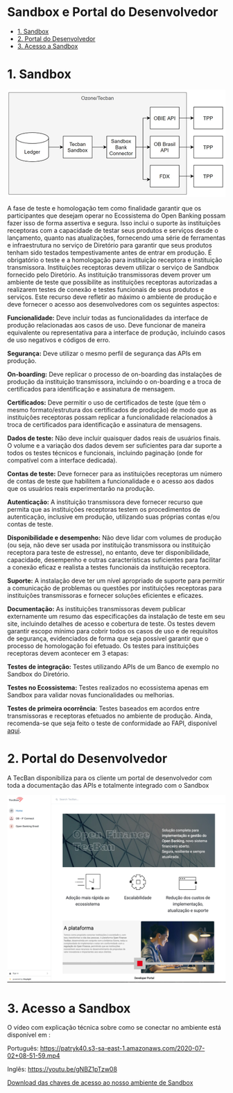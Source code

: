 # Sandbox e Portal do Desenvolvedor

- [1. Sandbox](#1-sandbox)
- [2. Portal do Desenvolvedor](#2-portal-do-desenvolvedor)
- [3. Acesso a Sandbox](#3-acesso-a-sandbox)

# 1. Sandbox

![Dashboard](../images/imagem_26.png)

A fase de teste e homologação tem como finalidade garantir que os participantes que desejam operar no Ecossistema do Open Banking possam fazer isso de forma assertiva e segura. Isso inclui o suporte às instituições receptoras com a capacidade de testar seus produtos e serviços desde o lançamento, quanto nas atualizações, fornecendo uma série de ferramentas e infraestrutura no serviço de Diretório para garantir que seus produtos tenham sido testados tempestivamente antes de entrar em produção.
É obrigatório o teste e a homologação para instituição receptora e instituição transmissora. Instituições receptoras devem utilizar o serviço de Sandbox fornecido pelo Diretório.
As instituição transmissoras devem prover um ambiente de teste que possibilite as instituições receptoras autorizadas a realizarem testes de conexão e testes funcionais de seus produtos e serviços. Este recurso deve refletir ao máximo o ambiente de produção e deve fornecer o acesso aos desenvolvedores com os seguintes aspectos:

**Funcionalidade:** Deve incluir todas as funcionalidades da interface de produção relacionadas aos casos de uso. Deve funcionar de maneira equivalente ou representativa para a interface de produção, incluindo casos de uso negativos e códigos de erro.

**Segurança:** Deve utilizar o mesmo perfil de segurança das APIs em produção.

**On-boarding:** Deve replicar o processo de on-boarding das instalações de produção da instituição transmissora, incluindo o on-boarding e a troca de certificados para identificação e assinatura de mensagem.

**Certificados:** Deve permitir o uso de certificados de teste (que têm o mesmo formato/estrutura dos certificados de produção) de modo que as instituições receptoras possam replicar a funcionalidade relacionados à troca de certificados para identificação e assinatura de mensagens.

**Dados de teste:** Não deve incluir quaisquer dados reais de usuários finais. O volume e a variação dos dados devem ser suficientes para dar suporte a todos os testes técnicos e funcionais, incluindo paginação (onde for compatível com a interface dedicada).

**Contas de teste:** Deve fornecer para as instituições receptoras um número de contas de teste que habilitem a funcionalidade e o acesso aos dados que os usuários reais experimentarão na produção.

**Autenticação:** A instituição transmissora deve fornecer recurso que permita que as instituições receptoras testem os procedimentos de autenticação, inclusive em produção, utilizando suas próprias contas e/ou contas de teste.

**Disponibilidade e desempenho:** Não deve lidar com volumes de produção (ou seja, não deve ser usada por instituição transmissora ou instituição receptora para teste de estresse), no entanto, deve ter disponibilidade, capacidade, desempenho e outras características suficientes para facilitar a conexão eficaz e realista a testes funcionais da instituição receptora.

**Suporte:** A instalação deve ter um nível apropriado de suporte para permitir a comunicação de problemas ou questões por instituições receptoras para instituições transmissoras e fornecer soluções eficientes e eficazes.

**Documentação:** As instituições transmissoras devem publicar externamente um resumo das especificações da instalação de teste em seu site, incluindo detalhes de acesso e cobertura de teste.
Os testes devem garantir escopo mínimo para cobrir todos os casos de uso e de requisitos de segurança, evidenciados de forma que seja possível garantir que o processo de homologação foi efetuado.
Os testes para instituições receptoras devem acontecer em 3 etapas:

**Testes de integração:** Testes utilizando APIs de um Banco de exemplo no Sandbox do Diretório.

**Testes no Ecossistema:** Testes realizados no ecossistema apenas em Sandbox para validar novas funcionalidades ou melhorias.

**Testes de primeira ocorrência**: Testes baseados em acordos entre transmissoras e receptoras efetuados no ambiente de produção.
Ainda, recomenda-se que seja feito o teste de conformidade ao FAPI, disponível [aqui](https://openid.net/certification/fapi_op_testing/).


# 2. Portal do Desenvolvedor

A TecBan disponibiliza para os cliente um portal de desenvolvedor com toda a documentação das APIs e totalmente integrado com o Sandbox 

![OpenID](../images/imagem_24.jpg)


# 3. Acesso a Sandbox

O vídeo com explicação técnica sobre como se conectar no ambiente está disponível em : 


Português: https://patryk40.s3-sa-east-1.amazonaws.com/2020-07-02+08-51-59.mp4

Inglês: https://youtu.be/gNBZ1pTzw08


[Download das chaves de acesso ao nosso ambiente de Sandbox](https://1drv.ms/u/s!AmMxDxGhYOfggtZhGv78Fye8N8SIpg)

